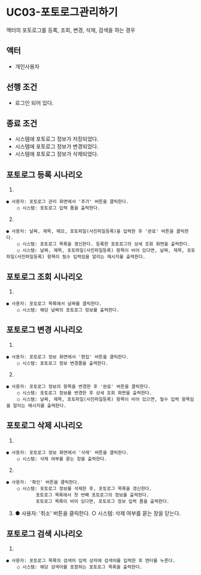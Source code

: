 # UC03-포토로그관리하기
액터의 포토로그를 등록, 조회, 변경, 삭제, 검색을 하는 경우

## 액터
- 개인사용자

## 선행 조건
- 로그인 되어 있다.

## 종료 조건
- 시스템에 포토로그 정보가 저장되었다.
- 시스템에 포토로그 정보가 변경되었다.
- 시스템에 포토로그 정보가 삭제되었다.


## 포토로그 등록 시나리오
1.

    ● 사용자: 포토로그 관리 화면에서 '추가' 버튼을 클릭한다.
        ○ 시스템: 포토로그 입력 폼을 출력한다.

2.

    ● 사용자: 날짜, 제목, 메모, 포토파일(사진파일등록)을 입력한 후 '완료' 버튼을 클릭한다.
        ○ 시스템: 포토로그 목록을 갱신한다. 등록한 포토로그의 상세 조회 화면을 출력한다.
        ○ 시스템: 날짜, 제목, 포토파일(사진파일등록) 항목이 비어 있다면, 날짜, 제목, 포토파일(사진파일등록) 항목이 필수 입력임을 알리는 메시지를 출력한다.

## 포토로그 조회 시나리오
1.

    ● 사용자: 포토로그 목록에서 날짜를 클릭한다.
        ○ 시스템: 해당 날짜의 포토로그 정보를 출력한다.

## 포토로그 변경 시나리오
1.

    ● 사용자: 포토로그 정보 화면에서 '편집' 버튼을 클릭한다.
        ○ 시스템: 포토로그 정보 변경폼을 출력한다.

2.

    ● 사용자: 포토로그 정보의 항목을 변경한 후 '완료' 버튼을 클릭한다.
        ○ 시스템: 포토로그 정보를 변경한 후 상세 조회 화면을 출력한다.
        ○ 시스템: 날짜, 제목, 포토파일(사진파일등록) 항목이 비어 있으면, 필수 입력 항목임을 알리는 메시지를 출력한다.

## 포토로그 삭제 시나리오
1.

    ● 사용자: 포토로그 정보 화면에서 '삭제' 버튼을 클릭한다.
        ○ 시스템: 삭제 여부를 묻는 창을 출력한다.

2.

    ● 사용자: '확인' 버튼을 클릭한다.
        ○ 시스템: 포토로그 정보를 삭제한 후, 포토로그 목록을 갱신한다.
               포토로그 목록에서 첫 번째 포토로그의 정보를 출력한다.
               포토로그 목록이 비어 있다면, 포토로그 정보 입력 폼을 출력한다.

3.
    ● 사용자: '취소' 버튼을 클릭한다.
        ○ 시스템: 삭제 여부를 묻는 창을 닫는다.

## 포토로그 검색 시나리오
1.

    ● 사용자: 포토로그 목록의 검색어 입력 상자에 검색어를 입력한 후 엔터를 누른다.
        ○ 시스템: 해당 검색어를 포함하는 포토로그 목록을 출력한다.
